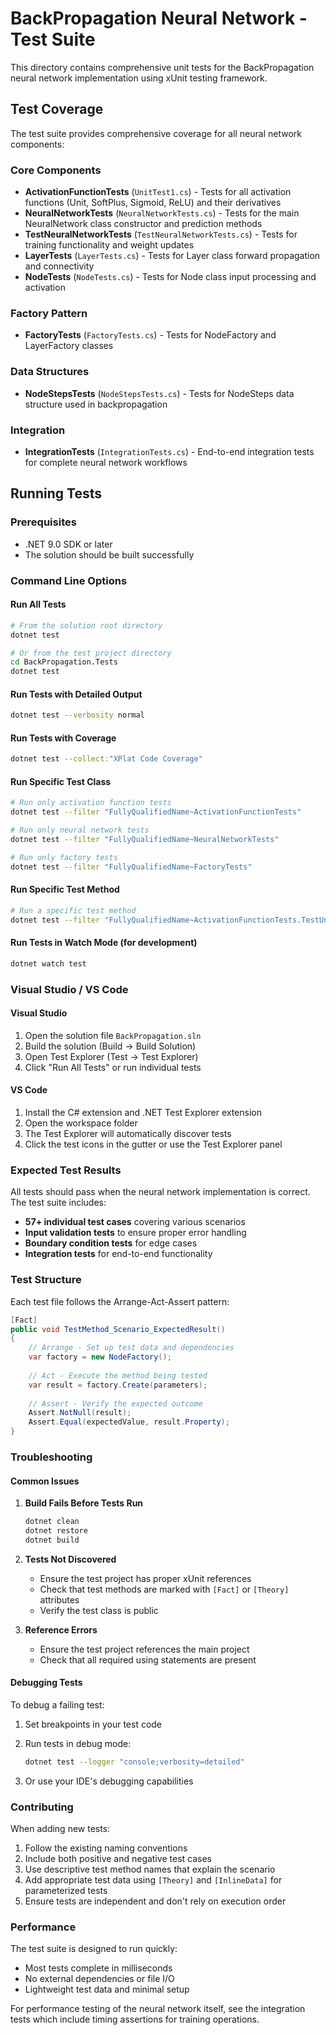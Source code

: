 # BackPropagation Neural Network - Test Suite

This directory contains comprehensive unit tests for the BackPropagation neural network implementation using xUnit testing framework.

## Test Coverage

The test suite provides comprehensive coverage for all neural network components:

### Core Components
- **ActivationFunctionTests** (`UnitTest1.cs`) - Tests for all activation functions (Unit, SoftPlus, Sigmoid, ReLU) and their derivatives
- **NeuralNetworkTests** (`NeuralNetworkTests.cs`) - Tests for the main NeuralNetwork class constructor and prediction methods
- **TestNeuralNetworkTests** (`TestNeuralNetworkTests.cs`) - Tests for training functionality and weight updates
- **LayerTests** (`LayerTests.cs`) - Tests for Layer class forward propagation and connectivity
- **NodeTests** (`NodeTests.cs`) - Tests for Node class input processing and activation

### Factory Pattern
- **FactoryTests** (`FactoryTests.cs`) - Tests for NodeFactory and LayerFactory classes

### Data Structures
- **NodeStepsTests** (`NodeStepsTests.cs`) - Tests for NodeSteps data structure used in backpropagation

### Integration
- **IntegrationTests** (`IntegrationTests.cs`) - End-to-end integration tests for complete neural network workflows

## Running Tests

### Prerequisites
- .NET 9.0 SDK or later
- The solution should be built successfully

### Command Line Options

#### Run All Tests
```bash
# From the solution root directory
dotnet test

# Or from the test project directory
cd BackPropagation.Tests
dotnet test
```

#### Run Tests with Detailed Output
```bash
dotnet test --verbosity normal
```

#### Run Tests with Coverage
```bash
dotnet test --collect:"XPlat Code Coverage"
```

#### Run Specific Test Class
```bash
# Run only activation function tests
dotnet test --filter "FullyQualifiedName~ActivationFunctionTests"

# Run only neural network tests
dotnet test --filter "FullyQualifiedName~NeuralNetworkTests"

# Run only factory tests
dotnet test --filter "FullyQualifiedName~FactoryTests"
```

#### Run Specific Test Method
```bash
# Run a specific test method
dotnet test --filter "FullyQualifiedName~ActivationFunctionTests.TestUnitFunction"
```

#### Run Tests in Watch Mode (for development)
```bash
dotnet watch test
```

### Visual Studio / VS Code

#### Visual Studio
1. Open the solution file `BackPropagation.sln`
2. Build the solution (Build → Build Solution)
3. Open Test Explorer (Test → Test Explorer)
4. Click "Run All Tests" or run individual tests

#### VS Code
1. Install the C# extension and .NET Test Explorer extension
2. Open the workspace folder
3. The Test Explorer will automatically discover tests
4. Click the test icons in the gutter or use the Test Explorer panel

### Expected Test Results

All tests should pass when the neural network implementation is correct. The test suite includes:

- **57+ individual test cases** covering various scenarios
- **Input validation tests** to ensure proper error handling
- **Boundary condition tests** for edge cases
- **Integration tests** for end-to-end functionality

### Test Structure

Each test file follows the Arrange-Act-Assert pattern:

```csharp
[Fact]
public void TestMethod_Scenario_ExpectedResult()
{
    // Arrange - Set up test data and dependencies
    var factory = new NodeFactory();
    
    // Act - Execute the method being tested
    var result = factory.Create(parameters);
    
    // Assert - Verify the expected outcome
    Assert.NotNull(result);
    Assert.Equal(expectedValue, result.Property);
}
```

### Troubleshooting

#### Common Issues

1. **Build Fails Before Tests Run**
   ```bash
   dotnet clean
   dotnet restore
   dotnet build
   ```

2. **Tests Not Discovered**
   - Ensure the test project has proper xUnit references
   - Check that test methods are marked with `[Fact]` or `[Theory]` attributes
   - Verify the test class is public

3. **Reference Errors**
   - Ensure the test project references the main project
   - Check that all required using statements are present

#### Debugging Tests

To debug a failing test:

1. Set breakpoints in your test code
2. Run tests in debug mode:
   ```bash
   dotnet test --logger "console;verbosity=detailed"
   ```

3. Or use your IDE's debugging capabilities

### Contributing

When adding new tests:

1. Follow the existing naming conventions
2. Include both positive and negative test cases
3. Use descriptive test method names that explain the scenario
4. Add appropriate test data using `[Theory]` and `[InlineData]` for parameterized tests
5. Ensure tests are independent and don't rely on execution order

### Performance

The test suite is designed to run quickly:
- Most tests complete in milliseconds
- No external dependencies or file I/O
- Lightweight test data and minimal setup

For performance testing of the neural network itself, see the integration tests which include timing assertions for training operations.
